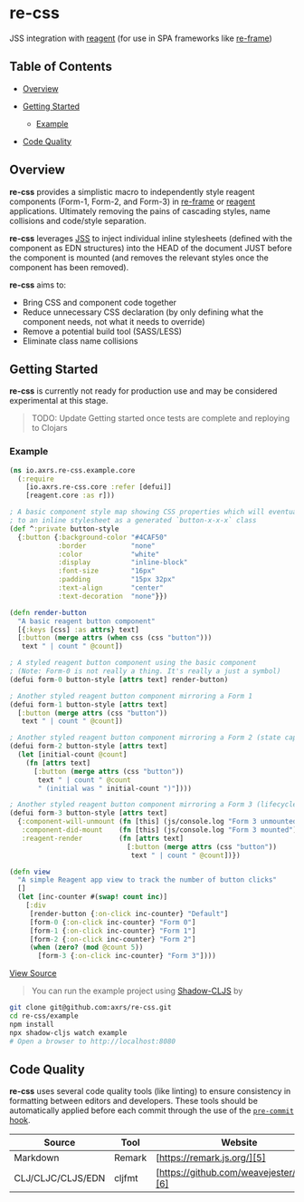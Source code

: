 # re-css

JSS integration with [reagent][1] (for use in SPA frameworks like [re-frame][2])

## Table of Contents

-   [Overview](#overview)

-   [Getting Started](#getting-started)

    -   [Example](#example)

-   [Code Quality](#code-quality)

## Overview

**re-css** provides a simplistic macro to independently style reagent components (Form-1, Form-2, and Form-3) in [re-frame][2]
or [reagent][1] applications. Ultimately removing the pains of cascading styles, name collisions and code/style separation.

**re-css** leverages [JSS][3] to inject individual inline stylesheets (defined with the component as EDN structures) into
the HEAD of the document JUST before the component is mounted (and removes the relevant styles once the
component has been removed).

**re-css** aims to:

-   Bring CSS and component code together
-   Reduce unnecessary CSS declaration (by only defining what the component needs, not what it needs to override)
-   Remove a potential build tool (SASS/LESS)
-   Eliminate class name collisions

## Getting Started

**re-css** is currently not ready for production use and may be considered experimental at this stage.

> TODO: Update Getting started once tests are complete and reploying to Clojars

### Example

```clojure
(ns io.axrs.re-css.example.core
  (:require
    [io.axrs.re-css.core :refer [defui]]
    [reagent.core :as r]))

; A basic component style map showing CSS properties which will eventually be attached
; to an inline stylesheet as a generated `button-x-x-x` class
(def ^:private button-style
  {:button {:background-color "#4CAF50"
            :border           "none"
            :color            "white"
            :display          "inline-block"
            :font-size        "16px"
            :padding          "15px 32px"
            :text-align       "center"
            :text-decoration  "none"}})

(defn render-button
  "A basic reagent button component"
  [{:keys [css] :as attrs} text]
  [:button (merge attrs (when css (css "button")))
   text " | count " @count])

; A styled reagent button component using the basic component
; (Note: Form-0 is not really a thing. It's really a just a symbol)
(defui form-0 button-style [attrs text] render-button)

; Another styled reagent button component mirroring a Form 1
(defui form-1 button-style [attrs text]
  [:button (merge attrs (css "button"))
   text " | count " @count])

; Another styled reagent button component mirroring a Form 2 (state capturing)
(defui form-2 button-style [attrs text]
  (let [initial-count @count]
    (fn [attrs text]
      [:button (merge attrs (css "button"))
       text " | count " @count
       " (initial was " initial-count ")"])))

; Another styled reagent button component mirroring a Form 3 (lifecycle capturing)
(defui form-3 button-style [attrs text]
  {:component-will-unmount (fn [this] (js/console.log "Form 3 unmounted"))
   :component-did-mount    (fn [this] (js/console.log "Form 3 mounted"))
   :reagent-render         (fn [attrs text]
                             [:button (merge attrs (css "button"))
                              text " | count " @count])})

(defn view
  "A simple Reagent app view to track the number of button clicks"
  []
  (let [inc-counter #(swap! count inc)]
    [:div
     [render-button {:on-click inc-counter} "Default"]
     [form-0 {:on-click inc-counter} "Form 0"]
     [form-1 {:on-click inc-counter} "Form 1"]
     [form-2 {:on-click inc-counter} "Form 2"]
     (when (zero? (mod @count 5))
       [form-3 {:on-click inc-counter} "Form 3"])))
```

[View Source][4]

> You can run the example project using [Shadow-CLJS][7] by

```bash
git clone git@github.com:axrs/re-css.git
cd re-css/example
npm install
npx shadow-cljs watch example
# Open a browser to http://localhost:8080
```

## Code Quality

**re-css** uses several code quality tools (like linting) to ensure consistency in formatting between editors and developers.
These tools should be automatically applied before each commit through the use of the [`pre-commit` hook][12].

| Source            | Tool   | Website                                    |
| ----------------- | ------ | ------------------------------------------ |
| Markdown          | Remark | [https://remark.js.org/][5]                |
| CLJ/CLJC/CLJS/EDN | cljfmt | [https://github.com/weavejester/cljfmt][6] |

[1]: https://github.com/reagent-project/reagent

[2]: https://github.com/Day8/re-frame

[3]: https://github.com/cssinjs/jss

[4]: example/src/io/axrs/re_css/example/core.cljs

[5]: https://remark.js.org/

[6]: https://github.com/weavejester/cljfmt

[7]: http://shadow-cljs.org/

[8]: #overview

[9]: #getting-started

[10]: #example

[11]: #code-quality

[12]: githooks/pre-commit
